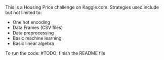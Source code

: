 This is a Housing Price challenge on Kaggle.com. Strategies used include but not limited to:
- One hot encoding
- Data Frames (CSV files)
- Data preprocessing
- Basic machine learning
- Basic linear algebra

To run the code:
#TODO: finish the README file
